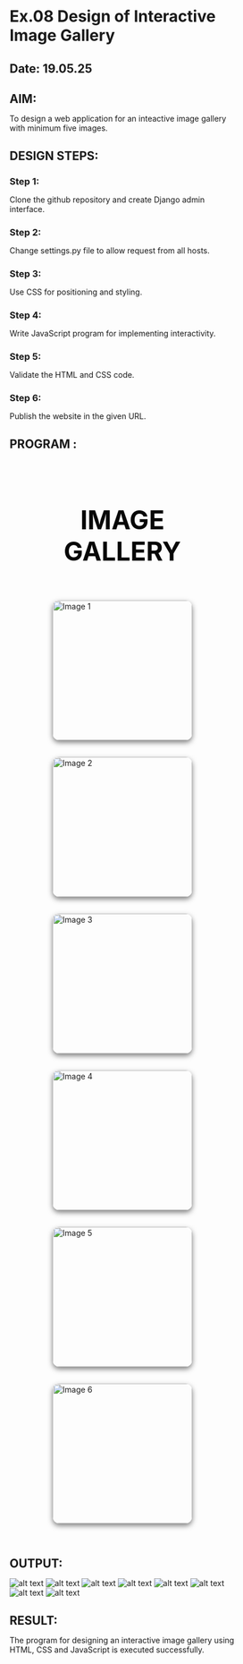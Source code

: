 # Ex.08 Design of Interactive Image Gallery
## Date: 19.05.25

## AIM:
To design a web application for an inteactive image gallery with minimum five images.

## DESIGN STEPS:

### Step 1:
Clone the github repository and create Django admin interface.

### Step 2:
Change settings.py file to allow request from all hosts.

### Step 3:
Use CSS for positioning and styling.

### Step 4:
Write JavaScript program for implementing interactivity.

### Step 5:
Validate the HTML and CSS code.

### Step 6:
Publish the website in the given URL.

## PROGRAM :

<!DOCTYPE html>
<html lang="en">
<head>
  <meta charset="UTF-8" />
  <meta name="viewport" content="width=device-width, initial-scale=1.0"/>
  <title>Image Gallery</title>
  <style>
    * {
      margin: 0;
      padding: 0;
      box-sizing: border-box;
    }

    body {
      background-image: url('bg.png');
      background-size: cover;
      background-position: center;
      background-repeat: no-repeat;
      font-family: Arial, sans-serif;
      color: white;
    }

    .tit h1 {
      font-size: 46px;
      padding: 30px;
      text-align: center;
      color: rgb(7, 7, 7);
    }

    .gallery {
      display: grid;
      grid-template-columns: repeat(auto-fit, minmax(250px, 1fr));
      gap: 30px;
      padding: 30px;
      justify-items: center;
    }

    .gallery img {
      width: 250px;
      height: 250px;
      object-fit: cover;
      cursor: pointer;
      transition: transform 0.3s ease;
      border-radius: 12px;
      box-shadow: 0 4px 10px rgba(0, 0, 0, 0.5);
    }

    .gallery img:hover {
      transform: scale(1.05);
    }

    .popup {
      position: fixed;
      top: 0;
      left: 0;
      width: 100vw;
      height: 100vh;
      background-color: rgba(0, 0, 0, 0.8);
      display: none;
      justify-content: center;
      align-items: center;
      z-index: 999;
    }

    .popup img {
      width: 70%;
      max-width: 700px;
      border-radius: 20px;
      box-shadow: 0 0 30px rgba(255, 255, 255, 0.3);
    }

    .close-btn {
      position: absolute;
      top: 20px;
      right: 40px;
      font-size: 40px;
      color: white;
      cursor: pointer;
      font-weight: bold;
      transition: color 0.3s;
    }

    .close-btn:hover {
      color: red;
    }
  </style>
</head>
<body>

  <div class="tit">
    <h1>IMAGE GALLERY</h1>
  </div>

  <div class="gallery">
    <img src="1.jpg" alt="Image 1" onclick="showPopup(this.src)" />
    <img src="2.jpg" alt="Image 2" onclick="showPopup(this.src)" />
    <img src="3.jpg" alt="Image 3" onclick="showPopup(this.src)" />
    <img src="4.jpg" alt="Image 4" onclick="showPopup(this.src)" />
    <img src="5.jpg" alt="Image 5" onclick="showPopup(this.src)" />
    <img src="6.jpg" alt="Image 6" onclick="showPopup(this.src)" />
  </div>

  <!-- Popup Container -->
  <div class="popup" id="popup">
    <span class="close-btn" onclick="hidePopup()">&times;</span>
    <img id="popupImage" src="" alt="Popup Image" />
  </div>

  <script>
    function showPopup(src) {
      const popup = document.getElementById("popup");
      const popupImg = document.getElementById("popupImage");
      popupImg.src = src;
      popup.style.display = "flex";
    }

    function hidePopup() {
      document.getElementById("popup").style.display = "none";
    }

    // Optional: Close popup with ESC key
    document.addEventListener("keydown", function (e) {
      if (e.key === "Escape") {
        hidePopup();
      }
    });
  </script>

</body>
</html>

## OUTPUT:
![alt text](<Screenshot 2025-05-18 225151.png>)
![alt text](<Screenshot 2025-05-18 225218.png>)
![alt text](<Screenshot 2025-05-18 225242.png>)
![alt text](<Screenshot 2025-05-18 225312.png>)
![alt text](<Screenshot 2025-05-18 225331.png>)
![alt text](<Screenshot 2025-05-18 225354.png>)
![alt text](<Screenshot 2025-05-18 225413.png>)
![alt text](<Screenshot 2025-05-18 225432.png>)

## RESULT:
The program for designing an interactive image gallery using HTML, CSS and JavaScript is executed successfully.
